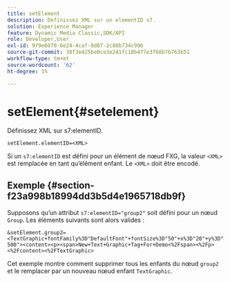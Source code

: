 ```yaml
---
title: setElement
description: Définissez XML sur un elementID s7.
solution: Experience Manager
feature: Dynamic Media Classic,SDK/API
role: Developer,User
exl-id: 979e6070-6e24-4caf-9d87-2c80b734c996
source-git-commit: 38f3e425be0ce3e241fc18b477e3f68b7b763b51
workflow-type: tm+mt
source-wordcount: '62'
ht-degree: 1%

---
```


# setElement{#setelement}

Définissez XML sur s7:elementID.

`setElement.elementID=<XML>`

Si un `s7:elementID` est défini pour un élément de nœud FXG, la valeur `<XML>` est remplacée en tant qu’élément enfant. Le `<XML>` doit être encodé.

## Exemple {#section-f23a998b18994dd3b5d4e1965718db9f}

Supposons qu’un attribut `s7:elementID="group2"` soit défini pour un nœud `Group`. Les éléments suivants sont alors valides :

`&setElement.group2=<TextGraphic+fontFamily%3D"DefaultFont"+fontSize%3D"50"+x%3D"20"+y%3D"500"><content><p><span>New+Text+Graphic+Tag+For+Demo<%2Fspan><%2Fp><%2Fcontent><%2FTextGraphic>`

Cet exemple montre comment supprimer tous les enfants du nœud `group2` et le remplacer par un nouveau nœud enfant `TextGraphic`.
